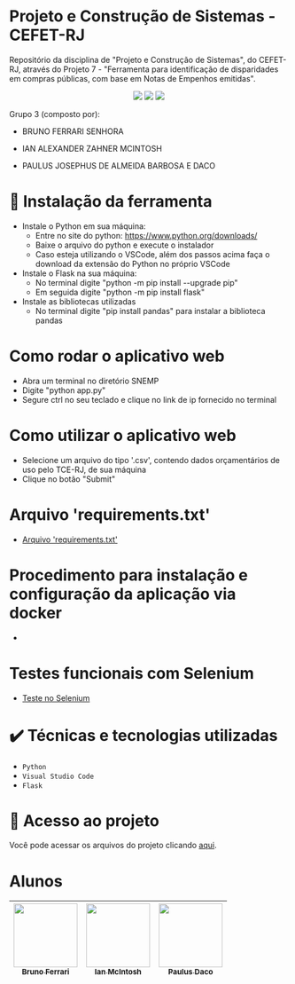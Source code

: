 # Projeto e Construção de Sistemas - CEFET-RJ
Repositório da disciplina de "Projeto e Construção de Sistemas", do CEFET-RJ, através do Projeto 7 - "Ferramenta para identificação de disparidades em compras públicas, com base em Notas de Empenhos emitidas".

<p align="center">
<img src="http://img.shields.io/static/v1?label=REQUERIMENTS_TXT&message=CONCLUIDO&color=green&style=for-the-badge"/>
<img src="http://img.shields.io/static/v1?label=SELENIUM&message=CONCLUIDO&color=green&style=for-the-badge"/>
<img src="http://img.shields.io/static/v1?label=DOCKER&message=EM%20DESENVOLVIMENTO&color=yellow&style=for-the-badge"/>
</p>

Grupo 3 (composto por):

- BRUNO FERRARI SENHORA

- IAN ALEXANDER ZAHNER MCINTOSH

- PAULUS JOSEPHUS DE ALMEIDA BARBOSA E DACO



# :hammer: Instalação da ferramenta
- Instale o Python em sua máquina:
    - Entre no site do python: https://www.python.org/downloads/
    - Baixe o arquivo do python e execute o instalador
    - Caso esteja utilizando o VSCode, além dos passos acima faça o download da extensão do Python no próprio VSCode
- Instale o Flask na sua máquina:
    - No terminal digite "python -m pip install --upgrade pip"
    - Em seguida digite "python -m pip install flask"
- Instale as bibliotecas utilizadas
    - No terminal digite "pip install pandas" para instalar a biblioteca pandas
    

# Como rodar o aplicativo web
- Abra um terminal no diretório SNEMP
- Digite "python app.py"
- Segure ctrl no seu teclado e clique no link de ip fornecido no terminal


# Como utilizar o aplicativo web
- Selecione um arquivo do tipo '.csv', contendo dados orçamentários de uso pelo TCE-RJ, de sua máquina
- Clique no botão "Submit"

# Arquivo 'requirements.txt'
- [Arquivo 'requirements.txt'](https://github.com/paulusdaco/cefet-proj-constr-sistemas-Snemp-Projeto7/blob/main/SNEMP/requirements.txt)


# Procedimento para instalação e configuração da aplicação via docker
-

# Testes funcionais com Selenium
- [Teste no Selenium](https://github.com/paulusdaco/cefet-proj-constr-sistemas-Snemp-Projeto7/blob/main/SNEMP/testeSelenium.py)

# ✔️ Técnicas e tecnologias utilizadas

- ``Python``
- ``Visual Studio Code``
- ``Flask``

# 📁 Acesso ao projeto
Você pode acessar os arquivos do projeto clicando [aqui](https://github.com/paulusdaco/cefet-proj-constr-sistemas-Snemp-Projeto7/tree/main/SNEMP).

# Alunos

| [<img src="https://avatars.githubusercontent.com/u/67447500?v=4" width=115><br><sub>Bruno Ferrari</sub>](https://github.com/brsferrari) |  [<img src="https://avatars.githubusercontent.com/u/61014227?v=4" width=115><br><sub>Ian McIntosh</sub>](https://github.com/Crian53) |  [<img src="https://avatars.githubusercontent.com/u/31428022?v=4" width=115><br><sub>Paulus Daco</sub>](https://github.com/paulusdaco) |
| :---: | :---: | :---: |
